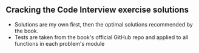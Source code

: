 ## Cracking the Code Interview exercise solutions

- Solutions are my own first, then the optimal solutions recommended by the book.
- Tests are taken from the book's official GitHub repo and applied to all functions in each problem's module